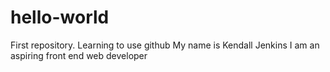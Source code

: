 # hello-world
First repository. Learning to use github
My name is Kendall Jenkins
I am an aspiring front end web developer
